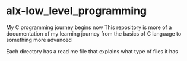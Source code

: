 # alx-low_level_programming
My C programming journey begins now
This repository is more of a documentation of my learning journey from the basics of C language to something more advanced

Each directory has a read me file that explains what type of files it has 
